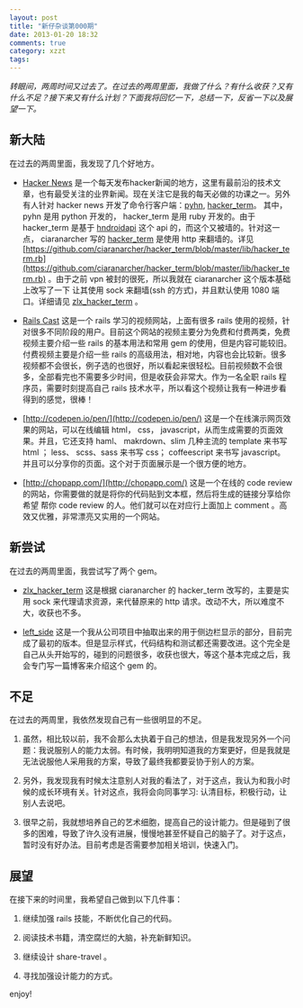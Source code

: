 ```yaml
---
layout: post
title: "新仔杂谈第000期"
date: 2013-01-20 18:32
comments: true
category: xzzt
tags:
---
```


*转眼间，两周时间又过去了。在过去的两周里面，我做了什么？有什么收获？又有什么不足？接下来又有什么计划？下面我将回忆一下，总结一下，反省一下以及展望一下。*

## 新大陆

<!--more-->

在过去的两周里面，我发现了几个好地方。

- [Hacker News](http://news.ycombinator.com/) 是一个每天发布hacker新闻的地方，这里有最前沿的技术文章，也有最受关注的业界新闻。现在关注它是我的每天必做的功课之一。另外有人针对 hacker news 开发了命令行客户端：[pyhn](https://github.com/socketubs/pyhn), [hacker_term](https://github.com/ciaranarcher/hacker_term)。 其中， pyhn 是用 python 开发的， hacker_term 是用 ruby 开发的。由于hacker_term 是基于 [hndroidapi](http://hndroidapi.appspot.com/) 这个 api 的，而这个又被墙的。针对这一点， ciaranarcher 写的 [hacker_term](https://github.com/ciaranarcher/hacker_term) 是使用 http 来翻墙的。详见 [https://github.com/ciaranarcher/hacker_term/blob/master/lib/hacker_term.rb](https://github.com/ciaranarcher/hacker_term/blob/master/lib/hacker_term.rb) 。由于之前 vpn 被封的很死，所以我就在 ciaranarcher 这个版本基础上改写了一下 让其使用 sock 来翻墙(ssh 的方式)，并且默认使用 1080 端口。详细请见 [zlx_hacker_term](https://github.com/zlx/hacker_term) 。

- [Rails Cast](http://railscasts.com/) 这是一个 rails 学习的视频网站，上面有很多 rails 使用的视频，针对很多不同阶段的用户。目前这个网站的视频主要分为免费和付费两类，免费视频主要介绍一些 rails 的基本用法和常用 gem 的使用，但是内容可能较旧。付费视频主要是介绍一些 rails 的高级用法，相对地，内容也会比较新。很多视频都不会很长，例子选的也很好，所以看起来很轻松。目前视频数不会很多，全部看完也不需要多少时间，但是收获会非常大。作为一名全职 rails 程序员，需要时刻提高自己 rails 技术水平，所以看这个视频让我有一种进步看得到的感觉，很棒！

- [http://codepen.io/pen/](http://codepen.io/pen/) 这是一个在线演示网页效果的网站，可以在线编辑 html， css， javascript，从而生成需要的页面效果。并且，它还支持 haml、 makrdown、slim 几种主流的 template 来书写 html ； less、 scss、sass 来书写 css； coffeescript 来书写 javascript。并且可以分享你的页面。这个对于页面展示是一个很方便的地方。

- [http://chopapp.com/](http://chopapp.com/) 这是一个在线的 code review 的网站，你需要做的就是将你的代码贴到文本框，然后将生成的链接分享给你希望 帮你 code review 的人。他们就可以在对应行上面加上 comment 。高效又优雅，非常漂亮又实用的一个网站。

## 新尝试

在过去的两周里面，我尝试写了两个 gem。

- [zlx_hacker_term]() 这是根据 ciaranarcher 的 hacker_term 改写的，主要是实用 sock 来代理请求资源，来代替原来的 http 请求。改动不大，所以难度不大，收获也不多。

- [left_side](https://github.com/zlx/left_side) 这是一个我从公司项目中抽取出来的用于侧边栏显示的部分，目前完成了最初的版本。但是显示样式，代码结构和测试都还需要改进。这个完全是自己从头开始写的，碰到的问题很多，收获也很大，等这个基本完成之后，我会专门写一篇博客来介绍这个 gem 的。

## 不足

在过去的两周里，我依然发现自己有一些很明显的不足。

1. 虽然，相比较以前，我不会那么太执着于自己的想法，但是我发现另外一个问题：我说服别人的能力太弱。有时候，我明明知道我的方案更好，但是我就是无法说服他人采用我的方案，导致了最终我都要妥协于别人的方案。

2. 另外，我发现我有时候太注意别人对我的看法了，对于这点，我认为和我小时候的成长环境有关。针对这点，我将会向同事学习: 认清目标，积极行动，让别人去说吧。

3. 很早之前，我就想培养自己的艺术细胞，提高自己的设计能力。但是碰到了很多的困难，导致了许久没有进展，慢慢地甚至怀疑自己的脑子了。对于这点，暂时没有好办法。目前考虑是否需要参加相关培训，快速入门。

## 展望

在接下来的时间里，我希望自己做到以下几件事：

1. 继续加强 rails 技能，不断优化自己的代码。

2. 阅读技术书籍，清空腐烂的大脑，补充新鲜知识。

3. 继续设计 share-travel 。

4. 寻找加强设计能力的方式。


enjoy!
